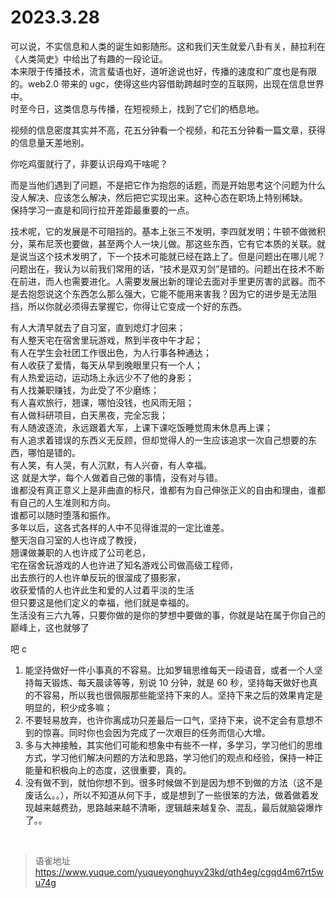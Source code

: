 # 2023.3.28
可以说，不实信息和人类的诞生如影随形。这和我们天生就爱八卦有关，赫拉利在《人类简史》中给出了有趣的一段论证。  
本来限于传播技术，流言蜚语也好，道听途说也好，传播的速度和广度也是有限的。web2.0 带来的 ugc，使得这些内容借助跨越时空的互联网，出现在信息世界中。  
时至今日，这类信息与传播，在短视频上，找到了它们的栖息地。

视频的信息密度其实并不高，花五分钟看一个视频，和花五分钟看一篇文章，获得的信息量天差地别。

你吃鸡蛋就行了，非要认识母鸡干啥呢？

而是当他们遇到了问题，不是把它作为抱怨的话题，而是开始思考这个问题为什么没人解决、应该怎么解决，然后把它实现出来。这种心态在职场上特别稀缺。  
保持学习一直是和同行拉开差距最重要的一点。

技术呢，它的发展是不可阻挡的。基本上张三不发明，李四就发明；牛顿不做微积分，莱布尼茨也要做，甚至两个人一块儿做。那这些东西，它有它本质的关联。就是说当这个技术发明了，下一个技术可能就已经在路上了。但是问题出在哪儿呢？问题出在，我认为以前我们常用的话，“技术是双刃剑”是错的。问题出在技术不断在前进，而人也需要进化。人需要发展出新的理论去面对手里更厉害的武器。而不是去抱怨说这个东西怎么那么强大，它能不能用来害我？因为它的进步是无法阻挡，所以你就必须得去掌握它，你得让它变成一个好的东西。

有人大清早就去了自习室，直到熄灯才回来；  
有人整天宅在宿舍里玩游戏，熬到半夜中午才起；  
有人在学生会社团工作很出色，为人行事各种通达；  
有人收获了爱情，每天从早到晚眼里只有一个人；  
有人热爱运动，运动场上永远少不了他的身影；  
有人找兼职赚钱，为此受了不少磨练；  
有人喜欢旅行，翘课，哪怕没钱，也风雨无阻；  
有人做科研项目，白天黑夜，完全忘我；  
有人随波逐流，永远跟着大军，上课下课吃饭睡觉周末休息再上课；  
有人追求着错误的东西义无反顾，但却觉得人的一生应该追求一次自己想要的东西，哪怕是错的。  
有人笑，有人哭，有人沉默，有人兴奋，有人幸福。  
这 就是大学，每个人做着自己做的事情，没有对与错。  
谁都没有真正意义上是非曲直的标尺，谁都有为自己伸张正义的自由和理由，谁都有自己的人生准则和方向。  
谁都可以随时堕落和振作。  
多年以后，这各式各样的人中不见得谁混的一定比谁差。  
整天泡自习室的人也许成了教授，  
翘课做兼职的人也许成了公司老总，  
宅在宿舍玩游戏的人也许进了知名游戏公司做高级工程师，  
出去旅行的人也许单反玩的很溜成了摄影家，  
收获爱情的人也许此生和爱的人过着平淡的生活  
但只要这是他们定义的幸福，他们就是幸福的。  
生活没有三六九等，只要你做的是你的梦想中要做的事，你就是站在属于你自己的巅峰上，这也就够了

吧 c

1. 能坚持做好一件小事真的不容易。比如罗辑思维每天一段语音，或者一个人坚持每天锻炼、每天晨读等等，别说 10 分钟，就是 60 秒，坚持每天做好也真的不容易，所以我也很佩服那些能坚持下来的人。坚持下来之后的效果肯定是明显的，积少成多嘛；
2. 不要轻易放弃，也许你离成功只差最后一口气，坚持下来，说不定会有意想不到的惊喜。同时你也会因为完成了一次艰巨的任务而信心大增。
3. 多与大神接触，其实他们可能和想象中有些不一样，多学习，学习他们的思维方式，学习他们解决问题的方法和思路，学习他们的观点和经验，保持一种正能量和积极向上的态度，这很重要，真的。
4. 没有做不到，就怕你想不到。很多时候做不到是因为想不到做的方法（这不是废话么。。），所以不知道从何下手，或是想到了一些很笨的方法，做着做着发现越来越费劲，思路越来越不清晰，逻辑越来越复杂、混乱，最后就脑袋爆炸了。。

<br>
  
> 语雀地址 https://www.yuque.com/yuqueyonghuyv23kd/qth4eg/cgqd4m67rt5wu74g